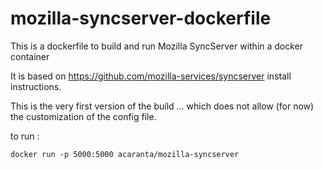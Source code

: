 mozilla-syncserver-dockerfile
=============================

This is a dockerfile to build and run Mozilla SyncServer within a docker container

It is based on https://github.com/mozilla-services/syncserver install instructions.

This is the very first version of the build ... which does not allow (for now) the customization of the config file.

to run :
```
docker run -p 5000:5000 acaranta/mozilla-syncserver
```
